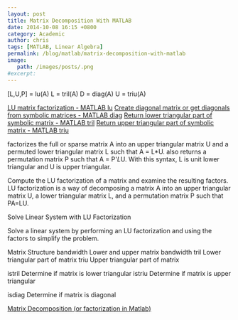 ```yaml
---
layout: post
title: Matrix Decomposition With MATLAB
date: 2014-10-08 16:15 +0800
category: Academic
author: chris
tags: [MATLAB, Linear Algebra]
permalink: /blog/matlab/matrix-decomposition-with-matlab
image: 
   path: /images/posts/.png
#excerpt: 
---
```


[L,U,P] = lu(A)
L = tril(A)
D = diag(A)
U = triu(A)

[LU matrix factorization - MATLAB lu](https://www.mathworks.com/help/matlab/ref/lu.html)
[Create diagonal matrix or get diagonals from symbolic matrices - MATLAB diag](https://www.mathworks.com/help/symbolic/diag.html)
[Return lower triangular part of symbolic matrix - MATLAB tril](https://www.mathworks.com/help/symbolic/tril.html)
[Return upper triangular part of symbolic matrix - MATLAB triu](https://www.mathworks.com/help/symbolic/triu.html)

factorizes the full or sparse matrix A into an upper triangular matrix U and a permuted lower triangular matrix L such that A = L*U.
also returns a permutation matrix P such that A = P'*L*U. With this syntax, L is unit lower triangular and U is upper triangular.

Compute the LU factorization of a matrix and examine the resulting factors. LU factorization is a way of decomposing a matrix A into an upper triangular matrix U, a lower triangular matrix L, and a permutation matrix P such that PA=LU.


Solve Linear System with LU Factorization


Solve a linear system by performing an LU factorization and using the factors to simplify the problem.


Matrix Structure
bandwidth	Lower and upper matrix bandwidth
tril	Lower triangular part of matrix
triu	Upper triangular part of matrix

istril	Determine if matrix is lower triangular
istriu	Determine if matrix is upper triangular

isdiag	Determine if matrix is diagonal

[Matrix Decomposition (or factorization in Matlab)](https://www.matrixlab-examples.com/matrix-decomposition.html)